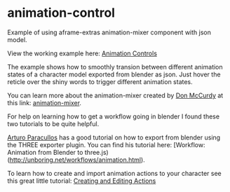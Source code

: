 # animation-control
Example of using aframe-extras animation-mixer component with json model.

View the working example here: [Animation Controls](https://rexraptor08.github.io/animation-controls/)

The example shows how to smoothly transion between different animation states of a character model exported from blender as json. Just hover the reticle over the shiny words to trigger different animation states.

You can learn more about the animation-mixer created by [Don McCurdy](https://github.com/donmccurdy) at this link: [animation-mixer](https://github.com/donmccurdy/aframe-extras/blob/master/src/loaders/README.md).

For help on learning how to get a workflow going in blender I found these two tutorials to be quite helpful.

[Arturo Paracullos](https://github.com/arturitu) has a good tutorial on how to export from blender using the THREE exporter plugin. You can find his tutorial here: [Workflow: Animation from Blender to three.js)(http://unboring.net/workflows/animation.html).

To learn how to create and import animation actions to your character see this great little tutorial: [Creating and Editing Actions](https://www.youtube.com/watch?v=Gb152Qncn2s)



